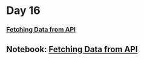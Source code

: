 # Day 16

### [Fetching Data from API](https://www.youtube.com/watch?v=roTZJaxjnJc&list=PLKnIA16_Rmvbr7zKYQuBfsVkjoLcJgxHH&index=17)

## Notebook: [Fetching Data from API](./Code/index.ipynb)